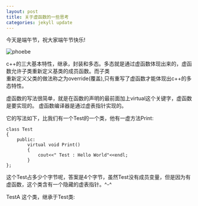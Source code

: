 ```yaml
---
layout: post   
title: 关于虚函数的一些思考    
categories: jekyll update      
---
```




今天是端午节，祝大家端午节快乐!

![phoebe](https://www.google.com/logos/doodles/2016/phoebe-snetsingers-85th-birthday-5179281716019200-hp.gif)


c++的三大基本特性，继承，封装和多态。多态就是通过虚函数体现出来的，虚函数允许子类重新定义基类的成员函数。而子类  
重新定义父类的做法称之为override(覆盖),只有重写了虚函数才能体现出c++的多态特性。

虚函数的写法很简单，就是在函数的声明的最前面加上virtual这个关键字，虚函数是要实现的。
虚函数编译器是通过虚表指针实现的。

它的写法如下，比我们有一个Test的一个类，他有一虚方法Print:

    class Test   
    {     
        public:  
            virtual void Print()     
            {      
                cout<<" Test : Hello World"<<endl;     
            }     
    };      

这个Test占多少个字节呢，答案是4个字节，虽然Test没有成员变量，但是因为有虚函数，这个类含有一个隐藏的虚表指针。^-^   


TestA 这个类，继承于Test类:



